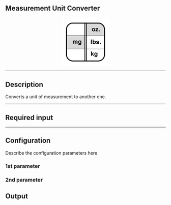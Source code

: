 <!--
  ~ Licensed to the Apache Software Foundation (ASF) under one or more
  ~ contributor license agreements.  See the NOTICE file distributed with
  ~ this work for additional information regarding copyright ownership.
  ~ The ASF licenses this file to You under the Apache License, Version 2.0
  ~ (the "License"); you may not use this file except in compliance with
  ~ the License.  You may obtain a copy of the License at
  ~
  ~    http://www.apache.org/licenses/LICENSE-2.0
  ~
  ~ Unless required by applicable law or agreed to in writing, software
  ~ distributed under the License is distributed on an "AS IS" BASIS,
  ~ WITHOUT WARRANTIES OR CONDITIONS OF ANY KIND, either express or implied.
  ~ See the License for the specific language governing permissions and
  ~ limitations under the License.
  ~
  -->

## Measurement Unit Converter

<p align="center"> 
    <img src="icon.png" width="150px;" class="pe-image-documentation"/>
</p>

***

## Description

Converts a unit of measurement to another one.

***

## Required input


***

## Configuration

Describe the configuration parameters here

### 1st parameter


### 2nd parameter

## Output